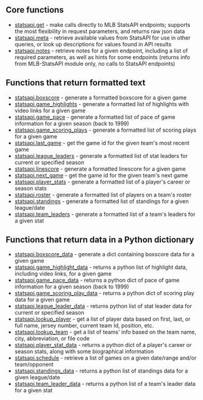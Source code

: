 ## Core functions
* [statsapi.get](https://github.com/toddrob99/MLB-StatsAPI/wiki/Function:-get) - make calls directly to MLB StatsAPI endpoints; supports the most flexibility in request parameters, and returns raw json data
* [statsapi.meta](https://github.com/toddrob99/MLB-StatsAPI/wiki/Function:-meta) - retrieve available values from StatsAPI for use in other queries, or look up descriptions for values found in API results
* [statsapi.notes](https://github.com/toddrob99/MLB-StatsAPI/wiki/Function:-notes) - retrieve notes for a given endpoint, including a list of required parameters, as well as hints for some endpoints (returns info from MLB-StatsAPI module only, no calls to StatsAPI endpoints)

## Functions that return formatted text
* [statsapi.boxscore](https://github.com/toddrob99/MLB-StatsAPI/wiki/Function:-boxscore) - generate a formatted boxscore for a given game
* [statsapi.game_highlights](https://github.com/toddrob99/MLB-StatsAPI/wiki/Function:-game_highlights) - generate a formatted list of highlights with video links for a given game
* [statsapi.game_pace](https://github.com/toddrob99/MLB-StatsAPI/wiki/Function:-game_pace) - generate a formatted list of pace of game information for a given season (back to 1999)
* [statsapi.game_scoring_plays](https://github.com/toddrob99/MLB-StatsAPI/wiki/Function:-game_scoring_plays) - generate a formatted list of scoring plays for a given game
* [statsapi.last_game](https://github.com/toddrob99/MLB-StatsAPI/wiki/Function:-last_game) - get the game id for the given team's most recent game
* [statsapi.league_leaders](https://github.com/toddrob99/MLB-StatsAPI/wiki/Function:-league_leaders) - generate a formatted list of stat leaders for current or specified season
* [statsapi.linescore](https://github.com/toddrob99/MLB-StatsAPI/wiki/Function:-linescore) - generate a formatted linescore for a given game
* [statsapi.next_game](https://github.com/toddrob99/MLB-StatsAPI/wiki/Function:-next_game) - get the game id for the given team's next game
* [statsapi.player_stats](https://github.com/toddrob99/MLB-StatsAPI/wiki/Function:-player_stats) - generate a formatted list of a player's career or season stats
* [statsapi.roster](https://github.com/toddrob99/MLB-StatsAPI/wiki/Function:-roster) - generate a formatted list of players on a team's roster
* [statsapi.standings](https://github.com/toddrob99/MLB-StatsAPI/wiki/Function:-standings) - generate a formatted list of standings for a given league/date
* [statsapi.team_leaders](https://github.com/toddrob99/MLB-StatsAPI/wiki/Function:-team_leaders) - generate a formatted list of a team's leaders for a given stat

## Functions that return data in a Python dictionary
* [statsapi.boxscore_data](https://github.com/toddrob99/MLB-StatsAPI/wiki/Function:-boxscore_data) - generate a dict containing boxscore data for a given game
* [statsapi.game_highlight_data](https://github.com/toddrob99/MLB-StatsAPI/wiki/Function:-game_highlight_data) - returns a python list of highlight data, including video links, for a given game
* [statsapi.game_pace_data](https://github.com/toddrob99/MLB-StatsAPI/wiki/Function:-game_pace_data) - returns a python dict of pace of game information for a given season (back to 1999)
* [statsapi.game_scoring_play_data](https://github.com/toddrob99/MLB-StatsAPI/wiki/Function:-game_scoring_play_data) - returns a python dict of scoring play data for a given game
* [statsapi.league_leader_data](https://github.com/toddrob99/MLB-StatsAPI/wiki/Function:-league_leader_data) - returns python list of stat leader data for current or specified season
* [statsapi.lookup_player](https://github.com/toddrob99/MLB-StatsAPI/wiki/Function:-lookup_player) - get a list of player data based on first, last, or full name, jersey number, current team Id, position, etc.
* [statsapi.lookup_team](https://github.com/toddrob99/MLB-StatsAPI/wiki/Function:-lookup_team) - get a list of teams' info based on the team name, city, abbreviation, or file code
* [statsapi.player_stat_data](https://github.com/toddrob99/MLB-StatsAPI/wiki/Function:-player_stat_data) - returns a python dict of a player's career or season stats, along with some biographical information
* [statsapi.schedule](https://github.com/toddrob99/MLB-StatsAPI/wiki/Function:-schedule) - retrieve a list of games on a given date/range and/or team/opponent
* [statsapi.standings_data](https://github.com/toddrob99/MLB-StatsAPI/wiki/Function:-standings_data) - returns a python list of standings data for a given league/date
* [statsapi.team_leader_data](https://github.com/toddrob99/MLB-StatsAPI/wiki/Function:-team_leader_data) - returns a python list of a team's leader data for a given stat